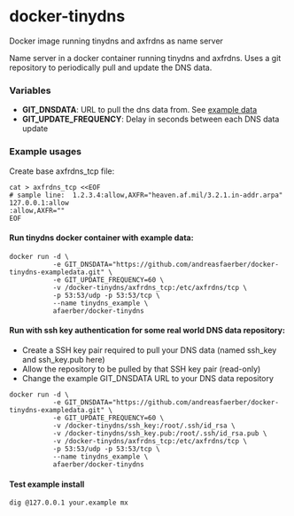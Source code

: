 # docker-tinydns
Docker image running tinydns and axfrdns as name server

Name server in a docker container running tinydns and axfrdns. Uses
a git repository to periodically pull and update the DNS data.

### Variables

* **GIT_DNSDATA**: URL to pull the dns data from. See [example data](https://github.com/andreasfaerber/docker-tinydns-exampledata)
* **GIT_UPDATE_FREQUENCY**: Delay in seconds between each DNS data update

### Example usages

Create base axfrdns_tcp file:

```
cat > axfrdns_tcp <<EOF
# sample line:  1.2.3.4:allow,AXFR="heaven.af.mil/3.2.1.in-addr.arpa"
127.0.0.1:allow
:allow,AXFR=""
EOF
```

#### Run tinydns docker container with example data:

```
docker run -d \
           -e GIT_DNSDATA="https://github.com/andreasfaerber/docker-tinydns-exampledata.git" \
           -e GIT_UPDATE_FREQUENCY=60 \
           -v /docker-tinydns/axfrdns_tcp:/etc/axfrdns/tcp \
           -p 53:53/udp -p 53:53/tcp \
           --name tinydns_example \
           afaerber/docker-tinydns
```

#### Run with ssh key authentication for some real world DNS data repository:

- Create a SSH key pair required to pull your DNS data (named ssh_key and ssh_key.pub here)
- Allow the repository to be pulled by that SSH key pair (read-only)
- Change the example GIT_DNSDATA URL to your DNS data repository

```
docker run -d \
           -e GIT_DNSDATA="https://github.com/andreasfaerber/docker-tinydns-exampledata.git" \
           -e GIT_UPDATE_FREQUENCY=60 \
           -v /docker-tinydns/ssh_key:/root/.ssh/id_rsa \
           -v /docker-tinydns/ssh_key.pub:/root/.ssh/id_rsa.pub \
           -v /docker-tinydns/axfrdns_tcp:/etc/axfrdns/tcp \
           -p 53:53/udp -p 53:53/tcp \
           --name tinydns_example \
           afaerber/docker-tinydns
```

#### Test example install

```
dig @127.0.0.1 your.example mx
```
